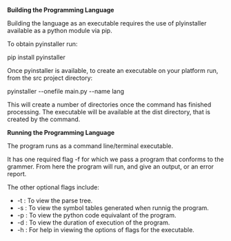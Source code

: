 **Building the Programming Language**

Building the language as an executable requires the use of plyinstaller available as a python module via pip.

To obtain pyinstaller run:

pip install pyinstaller

Once pyinstaller is available, to create an executable on your platform run, from the src project directory:

pyinstaller --onefile main.py --name lang

This will create a number of directories once the command has finished processing. The executable will be available at the dist directory, that is created by the command.

**Running the Programming Language**

The program runs as a command line/terminal executable.

It has one required flag -f for which we pass a program that conforms to the grammer. From here the program will run, and give an output, or an error report.

The other optional flags include:

* -t : To view the parse tree.
* -s : To view the symbol tables generated when runnig the program.
* -p : To view the python code equivalant of the program.
* -d : To view the duration of execution of the program.
* -h : For help in viewing the options of flags for the executable.
